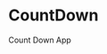 # CountDown
 Count Down App
   
        
                                    
                            
                  
            
      
 
